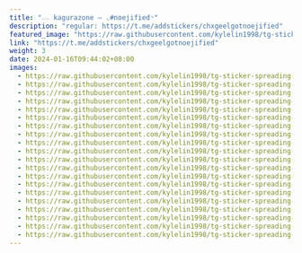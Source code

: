 ```yaml
---
title: "𓂋 kagurazone — ◟#noejified◝"
description: "regular: https://t.me/addstickers/chxgeelgotnoejified"
featured_image: "https://raw.githubusercontent.com/kylelin1998/tg-sticker-spreading-worldwide-images/main/img/4fdd69d6-a45f-4c1f-9c60-1b5066a9e64d.jpg"
link: "https://t.me/addstickers/chxgeelgotnoejified"
weight: 3
date: 2024-01-16T09:44:02+08:00
images:
  - https://raw.githubusercontent.com/kylelin1998/tg-sticker-spreading-worldwide-images/main/img/4fdd69d6-a45f-4c1f-9c60-1b5066a9e64d.jpg
  - https://raw.githubusercontent.com/kylelin1998/tg-sticker-spreading-worldwide-images/main/img/779d81d0-a0a2-451c-b607-bfc3b6c4f235.jpg
  - https://raw.githubusercontent.com/kylelin1998/tg-sticker-spreading-worldwide-images/main/img/c1128502-cc10-4ed3-a0d8-994b320d0b4b.jpg
  - https://raw.githubusercontent.com/kylelin1998/tg-sticker-spreading-worldwide-images/main/img/565f83aa-4c21-4e0b-b7d4-fcff190be08d.jpg
  - https://raw.githubusercontent.com/kylelin1998/tg-sticker-spreading-worldwide-images/main/img/afe487a7-d9ee-42aa-9d0b-f6094e576f09.jpg
  - https://raw.githubusercontent.com/kylelin1998/tg-sticker-spreading-worldwide-images/main/img/62168caa-6eb4-4a85-bec4-32b203b5367c.jpg
  - https://raw.githubusercontent.com/kylelin1998/tg-sticker-spreading-worldwide-images/main/img/612cbe6c-7526-49d2-a2d7-0df30c8be22b.jpg
  - https://raw.githubusercontent.com/kylelin1998/tg-sticker-spreading-worldwide-images/main/img/d4b310ff-a407-4314-a9f3-583755b186f0.jpg
  - https://raw.githubusercontent.com/kylelin1998/tg-sticker-spreading-worldwide-images/main/img/5e076807-dc90-4891-a8c0-100d940596e2.jpg
  - https://raw.githubusercontent.com/kylelin1998/tg-sticker-spreading-worldwide-images/main/img/bf561f9e-49bb-42b3-bb89-6304c3433a9b.jpg
  - https://raw.githubusercontent.com/kylelin1998/tg-sticker-spreading-worldwide-images/main/img/2e041e15-964e-44ea-a9a4-b884102de8f1.jpg
  - https://raw.githubusercontent.com/kylelin1998/tg-sticker-spreading-worldwide-images/main/img/6c781296-e45e-490b-bb92-212e71c490af.jpg
  - https://raw.githubusercontent.com/kylelin1998/tg-sticker-spreading-worldwide-images/main/img/ca93b8d7-6b32-4e58-b4d4-ab8499108711.jpg
  - https://raw.githubusercontent.com/kylelin1998/tg-sticker-spreading-worldwide-images/main/img/efcdf20c-a3e6-4e84-9203-5c5528cad507.jpg
  - https://raw.githubusercontent.com/kylelin1998/tg-sticker-spreading-worldwide-images/main/img/35e755ca-6e3f-4378-b9e8-f9ed6b40f598.jpg
  - https://raw.githubusercontent.com/kylelin1998/tg-sticker-spreading-worldwide-images/main/img/81330c24-dc23-4991-8fd0-59166bcee81e.jpg
  - https://raw.githubusercontent.com/kylelin1998/tg-sticker-spreading-worldwide-images/main/img/3fc0a423-3e46-471b-836e-caba5accd160.jpg
  - https://raw.githubusercontent.com/kylelin1998/tg-sticker-spreading-worldwide-images/main/img/072892ab-535e-4bcf-bb8a-936626c6403c.jpg
  - https://raw.githubusercontent.com/kylelin1998/tg-sticker-spreading-worldwide-images/main/img/b7647010-74a6-4c30-82df-fb29a8ac6fe0.jpg
  - https://raw.githubusercontent.com/kylelin1998/tg-sticker-spreading-worldwide-images/main/img/c1b8fe6d-f2f3-4679-9bea-c1ffd545a7dd.jpg
---
```

